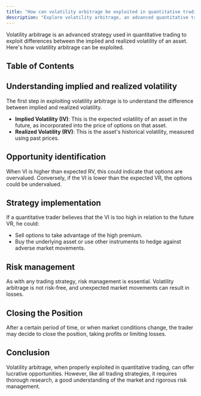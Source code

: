 ```yaml
---
title: "How can volatility arbitrage be exploited in quantitative trading?"
description: "Explore volatility arbitrage, an advanced quantitative trading strategy that exploits the difference between implied and realized volatility. Learn how to identify opportunities, implement strategies, manage risks, and close positions. Dive deeper with recommended resources for systematic trading and datasets for quantitative research."
---
```




Volatility arbitrage is an advanced strategy used in quantitative trading to exploit differences between the implied and realized volatility of an asset. Here's how volatility arbitrage can be exploited.


## Table of Contents

## Understanding implied and realized volatility

The first step in exploiting volatility arbitrage is to understand the difference between implied and realized volatility.

- **Implied Volatility (IV)**: This is the expected volatility of an asset in the future, as incorporated into the price of options on that asset.
- **Realized Volatility (RV)**: This is the asset's historical volatility, measured using past prices.

## Opportunity identification

When VI is higher than expected RV, this could indicate that options are overvalued. Conversely, if the VI is lower than the expected VR, the options could be undervalued.

## Strategy implementation

If a quantitative trader believes that the VI is too high in relation to the future VR, he could:

- Sell options to take advantage of the high premium.
- Buy the underlying asset or use other instruments to hedge against adverse market movements.

## Risk management

As with any trading strategy, risk management is essential. Volatility arbitrage is not risk-free, and unexpected market movements can result in losses.

## Closing the Position

After a certain period of time, or when market conditions change, the trader may decide to close the position, taking profits or limiting losses.

## Conclusion

Volatility arbitrage, when properly exploited in quantitative trading, can offer lucrative opportunities. However, like all trading strategies, it requires thorough research, a good understanding of the market and rigorous risk management.
